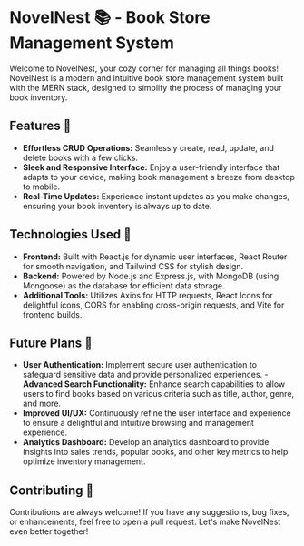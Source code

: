 # NovelNest 📚 - Book Store Management System

Welcome to NovelNest, your cozy corner for managing all things books! NovelNest is a modern and intuitive book store management system built with the MERN stack, designed to simplify the process of managing your book inventory.

## Features 🌟

- **Effortless CRUD Operations:** Seamlessly create, read, update, and delete books with a few clicks.
- **Sleek and Responsive Interface:** Enjoy a user-friendly interface that adapts to your device, making book management a breeze from desktop to mobile.
- **Real-Time Updates:** Experience instant updates as you make changes, ensuring your book inventory is always up to date.

## Technologies Used 🚀

- **Frontend:** Built with React.js for dynamic user interfaces, React Router for smooth navigation, and Tailwind CSS for stylish design.
- **Backend:** Powered by Node.js and Express.js, with MongoDB (using Mongoose) as the database for efficient data storage.
- **Additional Tools:** Utilizes Axios for HTTP requests, React Icons for delightful icons, CORS for enabling cross-origin requests, and Vite for frontend builds.

## Future Plans 🚀

- **User Authentication:** Implement secure user authentication to safeguard sensitive data and provide personalized experiences. - **Advanced Search Functionality:** Enhance search capabilities to allow users to find books based on various criteria such as title, author, genre, and more.
- **Improved UI/UX:** Continuously refine the user interface and experience to ensure a delightful and intuitive browsing and management experience.
- **Analytics Dashboard:** Develop an analytics dashboard to provide insights into sales trends, popular books, and other key metrics to help optimize inventory management.

## Contributing 🤝

Contributions are always welcome! If you have any suggestions, bug fixes, or enhancements, feel free to open a pull request. Let's make NovelNest even better together!
